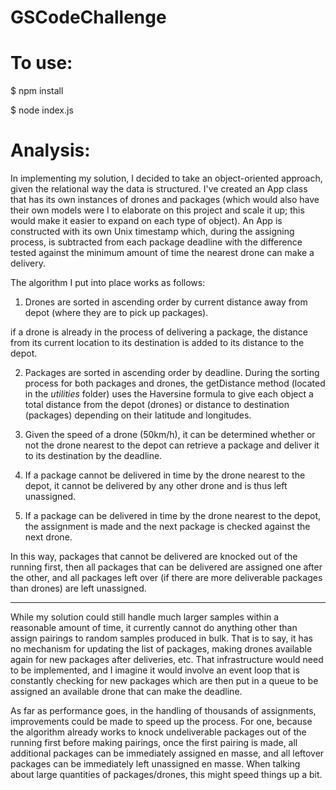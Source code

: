 # GSCodeChallenge

# To use:

$ npm install

$ node index.js

# Analysis:

In implementing my solution, I decided to take an object-oriented approach, given the relational way the data is structured. I've created an App class that has its own instances of drones and packages (which would also have their own models were I to elaborate on this project and scale it up; this would make it easier to expand on each type of object). An App is constructed with its own Unix timestamp which, during the assigning process, is subtracted from each package deadline with the difference tested against the minimum amount of time the nearest drone can make a delivery.

The algorithm I put into place works as follows:

  1. Drones are sorted in ascending order by current distance away from depot (where they are to pick up packages).

  if a drone is already in the process of delivering a package, the distance from its current location to its destination is added to its distance to the depot.

  2. Packages are sorted in ascending order by deadline. During the sorting process for both packages and drones, the getDistance method (located in the *utilities* folder) uses the Haversine formula to give each object a total distance from the depot (drones) or distance to destination (packages) depending on their latitude and longitudes.

  3. Given the speed of a drone (50km/h), it can be determined whether or not the drone nearest to the depot can retrieve a package and deliver it to its destination by the deadline.

  3. If a package cannot be delivered in time by the drone nearest to the depot, it cannot be delivered by any other drone and is thus left unassigned.

  4. If a package can be delivered in time by the drone nearest to the depot, the assignment is made and the next package is checked against the next drone.

  In this way, packages that cannot be delivered are knocked out of the running first, then all packages that can be delivered are assigned one after the other, and all packages left over (if there are more deliverable packages than drones) are left unassigned.

  ---------

  While my solution could still handle much larger samples within a reasonable amount of time, it currently cannot do anything other than assign pairings to random samples produced in bulk. That is to say, it has no mechanism for updating the list of packages, making drones available again for new packages after deliveries, etc. That infrastructure would need to be implemented, and I imagine it would involve an event loop that is constantly checking for new packages which are then put in a queue to be assigned an available drone that can make the deadline.

  As far as performance goes, in the handling of thousands of assignments, improvements could be made to speed up the process. For one, because the algorithm already works to knock undeliverable packages out of the running first before making pairings, once the first pairing is made, all additional packages can be immediately assigned en masse, and all leftover packages can be immediately left unassigned en masse. When talking about large quantities of packages/drones, this might speed things up a bit.
